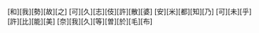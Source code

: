 [和][我][勢][故][之] [可][久][志][伎][許][散][婆] [安][米][都][知][乃] [可][未][乎][許][比][能][美] [奈][我][久][等][曽][於][毛][布]
